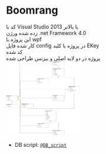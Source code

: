 # Boomrang
 کد با Visual Studio 2013  یا بالاتر<br/>زده شده
ورژن .net Framework 4.0<br/>
این پروژه با wpf <br/>کار شده
فایل config در پروژه با کلید EKey <br/>کد شده
<br/>پروژه در دو لایه اصلی و بیزنس طراحی شده
 <br/>
 <img src="./Business/DB/db diagram.png" alt="DB diagram" width=200 height=200 />
<br/>

- DB script:   [`@DB_script`](/Business/DB/script.sql)
